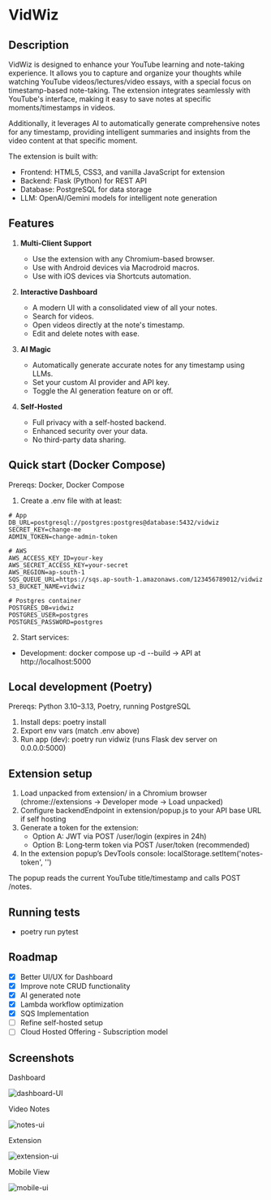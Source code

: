# VidWiz

## Description
VidWiz is designed to enhance your YouTube learning and note-taking experience. It allows you to capture and organize your thoughts while watching YouTube videos/lectures/video essays, with a special focus on timestamp-based note-taking. The extension integrates seamlessly with YouTube's interface, making it easy to save notes at specific moments/timestamps in videos.

Additionally, it leverages AI to automatically generate comprehensive notes for any timestamp, providing intelligent summaries and insights from the video content at that specific moment.

The extension is built with:
- Frontend: HTML5, CSS3, and vanilla JavaScript for extension
- Backend: Flask (Python) for REST API
- Database: PostgreSQL for data storage
- LLM: OpenAI/Gemini models for intelligent note generation

## Features
1. **Multi-Client Support**
   - Use the extension with any Chromium-based browser.
   - Use with Android devices via Macrodroid macros.
   - Use with iOS devices via Shortcuts automation.

2. **Interactive Dashboard**
   - A modern UI with a consolidated view of all your notes.
   - Search for videos.
   - Open videos directly at the note's timestamp.
   - Edit and delete notes with ease.

3. **AI Magic**
   - Automatically generate accurate notes for any timestamp using LLMs.
   - Set your custom AI provider and API key.
   - Toggle the AI generation feature on or off.

4. **Self-Hosted**
   - Full privacy with a self-hosted backend.
   - Enhanced security over your data.
   - No third-party data sharing.

## Quick start (Docker Compose)
Prereqs: Docker, Docker Compose

1) Create a .env file with at least:

```
# App
DB_URL=postgresql://postgres:postgres@database:5432/vidwiz
SECRET_KEY=change-me
ADMIN_TOKEN=change-admin-token

# AWS
AWS_ACCESS_KEY_ID=your-key
AWS_SECRET_ACCESS_KEY=your-secret
AWS_REGION=ap-south-1
SQS_QUEUE_URL=https://sqs.ap-south-1.amazonaws.com/123456789012/vidwiz
S3_BUCKET_NAME=vidwiz

# Postgres container
POSTGRES_DB=vidwiz
POSTGRES_USER=postgres
POSTGRES_PASSWORD=postgres
```

2) Start services:
- Development: docker compose up -d --build → API at http://localhost:5000

## Local development (Poetry)
Prereqs: Python 3.10–3.13, Poetry, running PostgreSQL

1) Install deps: poetry install
2) Export env vars (match .env above)
3) Run app (dev): poetry run vidwiz (runs Flask dev server on 0.0.0.0:5000)

## Extension setup
1) Load unpacked from extension/ in a Chromium browser (chrome://extensions → Developer mode → Load unpacked)
2) Configure backendEndpoint in extension/popup.js to your API base URL if self hosting
3) Generate a token for the extension:
    - Option A: JWT via POST /user/login (expires in 24h)
    - Option B: Long‑term token via POST /user/token (recommended)
4) In the extension popup’s DevTools console: localStorage.setItem('notes-token', '<your token>')

The popup reads the current YouTube title/timestamp and calls POST /notes.

## Running tests
- poetry run pytest

## Roadmap
- [x] Better UI/UX for Dashboard
- [x] Improve note CRUD functionality
- [x] AI generated note
- [x] Lambda workflow optimization
- [x] SQS Implementation
- [ ] Refine self-hosted setup
- [ ] Cloud Hosted Offering - Subscription model

## Screenshots

Dashboard

![dashboard-UI](https://github.com/user-attachments/assets/4136d26d-9a08-48ad-a1bd-d3c794fd37f6)

Video Notes

![notes-ui](https://github.com/user-attachments/assets/b6a9efb8-c69a-4406-91b3-bfe6cbce160b)

Extension

![extension-ui](https://github.com/user-attachments/assets/7d4f24ec-0acb-4a19-861c-4c4be093668b)

Mobile View

![mobile-ui](https://github.com/user-attachments/assets/f9b21644-a718-49e3-ab3e-666bc1bf7e4c)



